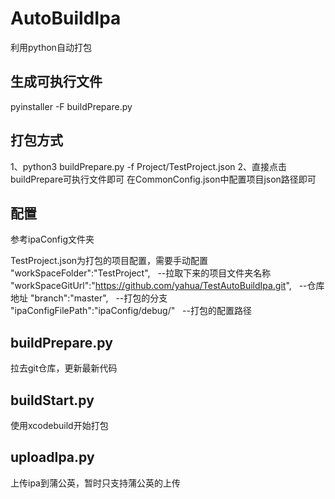 # AutoBuildIpa
利用python自动打包

## 生成可执行文件
pyinstaller -F buildPrepare.py

## 打包方式
1、python3 buildPrepare.py -f Project/TestProject.json
2、直接点击buildPrepare可执行文件即可  在CommonConfig.json中配置项目json路径即可


## 配置
参考ipaConfig文件夹


TestProject.json为打包的项目配置，需要手动配置
"workSpaceFolder":"TestProject",    --拉取下来的项目文件夹名称
"workSpaceGitUrl":"https://github.com/yahua/TestAutoBuildIpa.git",   --仓库地址
"branch":"master",    --打包的分支
"ipaConfigFilePath":"ipaConfig/debug/"   --打包的配置路径

## buildPrepare.py
拉去git仓库，更新最新代码

## buildStart.py
使用xcodebuild开始打包

## uploadIpa.py
上传ipa到蒲公英，暂时只支持蒲公英的上传
